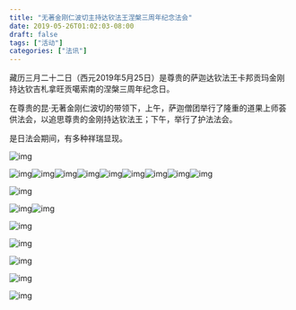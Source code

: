 ```yaml
---
title: "无著金刚仁波切主持达钦法王涅槃三周年纪念法会"
date: 2019-05-26T01:02:03-08:00
draft: false
tags: ["活动"]
categories: ["法讯"]
---
```




  藏历三月二十二日（西元2019年5月25日）是尊贵的萨迦达钦法王卡邦贡玛金刚持达钦吉札拿旺贡噶索南的涅槃三周年纪念日。

  在尊贵的昆·无著金刚仁波切的带领下，上午，萨迦僧团举行了隆重的道果上师荟供法会，以追思尊贵的金刚持达钦法王；下午，举行了护法法会。

  是日法会期间，有多种祥瑞显现。



![img](https://mmbiz.qpic.cn/mmbiz_jpg/jZ6aUbzt6IQgmowp0ALusLTiaKIiaTuibzm4gdsx4BbTGZDZeSmN9HvIu82icHmqia6kUjBQZ9LqiarLLaMuFt8Pr0wA/640?wx_fmt=jpeg&wxfrom=5&wx_lazy=1&wx_co=1)

![img](https://mmbiz.qpic.cn/mmbiz_jpg/jZ6aUbzt6IQgmowp0ALusLTiaKIiaTuibzm4nN9JSAzqj1ficHLyuzSPfflb8aY6h3jlI25uRYUXd7QbLg1PFctDzA/640?wx_fmt=jpeg&wxfrom=5&wx_lazy=1&wx_co=1)![img](https://mmbiz.qpic.cn/mmbiz_jpg/jZ6aUbzt6IQgmowp0ALusLTiaKIiaTuibzmeDTbLXDSrLOmm7t7mWr9dGEiaric9picR4c2f6zAb863VWdGMwk0Uq6ng/640?wx_fmt=jpeg&wxfrom=5&wx_lazy=1&wx_co=1)![img](https://mmbiz.qpic.cn/mmbiz_jpg/jZ6aUbzt6IQgmowp0ALusLTiaKIiaTuibzmN8RJzPLxzMb3ypYSJ4RvjmYgiaficibGTic3gficHqKC0OARic14HqQ5TjYQ/640?wx_fmt=jpeg&wxfrom=5&wx_lazy=1&wx_co=1)![img](https://mmbiz.qpic.cn/mmbiz_jpg/jZ6aUbzt6IQgmowp0ALusLTiaKIiaTuibzmWoDCVGRtc7Tlyic4NMTJ9takoEoqTU7Tz90hohfF7KZbibcxE9fX89HQ/640?wx_fmt=jpeg&wxfrom=5&wx_lazy=1&wx_co=1)![img](https://mmbiz.qpic.cn/mmbiz_jpg/jZ6aUbzt6IQgmowp0ALusLTiaKIiaTuibzmdPuk1CjDQstTuyPrTphUQicpU2MrwBIVRrECYmiaQv8icMe81GTPoTibGQ/640?wx_fmt=jpeg&wxfrom=5&wx_lazy=1&wx_co=1)![img](https://mmbiz.qpic.cn/mmbiz_jpg/jZ6aUbzt6IQgmowp0ALusLTiaKIiaTuibzmiblOlBpYYRic9AracAUwOg2wlCUIfQicxJAtskFFBpEBu7xh1BwXLB7jQ/640?wx_fmt=jpeg&wxfrom=5&wx_lazy=1&wx_co=1)![img](https://mmbiz.qpic.cn/mmbiz_jpg/jZ6aUbzt6IQgmowp0ALusLTiaKIiaTuibzmSZHict2vgibIgF5AY3nlG3L9YbJzMZKiawqAOcF4oicz5M9kUdHzuTib8FA/640?wx_fmt=jpeg&wxfrom=5&wx_lazy=1&wx_co=1)![img](https://mmbiz.qpic.cn/mmbiz_jpg/jZ6aUbzt6IQgmowp0ALusLTiaKIiaTuibzmpKQ2IKRmvUwaaeMpj8CXSeAOsWmtMibzunC0Y7MmcIHR67BHdoIaxxg/640?wx_fmt=jpeg&wxfrom=5&wx_lazy=1&wx_co=1)![img](https://mmbiz.qpic.cn/mmbiz_jpg/jZ6aUbzt6IQgmowp0ALusLTiaKIiaTuibzmsmVB2b9eOzO6qQGzutNhibepXonUjGBT8hCUicJ9hoyCO3IYdp0vicO5g/640?wx_fmt=jpeg&wxfrom=5&wx_lazy=1&wx_co=1)

![img](https://mmbiz.qpic.cn/mmbiz_jpg/jZ6aUbzt6IQgmowp0ALusLTiaKIiaTuibzmjHDjwYYeUibMaOJWGm5KVCgC1IGw3ZhZjuia1KYcTiaqn0cR1Dx3NyEYg/640?wx_fmt=jpeg&wxfrom=5&wx_lazy=1&wx_co=1)

![img](https://mmbiz.qpic.cn/mmbiz_jpg/jZ6aUbzt6IQgmowp0ALusLTiaKIiaTuibzmqmxxkYQAPzhcuLsg6kjoqOk8AGHAPZ4aictuu8SQcaHW8yL5LEDCJag/640?wx_fmt=jpeg&wxfrom=5&wx_lazy=1&wx_co=1)![img](https://mmbiz.qpic.cn/mmbiz_jpg/jZ6aUbzt6IQgmowp0ALusLTiaKIiaTuibzmI7AcMM5Rqicla06IG4ccwH1yQZItEJsibQJ8riaqd9NBbp6WxAtGo7ehA/640?wx_fmt=jpeg&wxfrom=5&wx_lazy=1&wx_co=1)

![img](https://mmbiz.qpic.cn/mmbiz_jpg/jZ6aUbzt6IQgmowp0ALusLTiaKIiaTuibzmyAiaT4ypq9bx86TSAjrJj21cpwPXy62UAxzMnq3RMLnIpNiaib5TcSibMA/640?wx_fmt=jpeg&wxfrom=5&wx_lazy=1&wx_co=1)

![img](https://mmbiz.qpic.cn/mmbiz_jpg/jZ6aUbzt6IQgmowp0ALusLTiaKIiaTuibzmgYSxnGx4QOetFico5rw9nbuRySUagU41mLz6YQDmVmhKic5TWc37jrfw/640?wx_fmt=jpeg&wxfrom=5&wx_lazy=1&wx_co=1)

![img](https://mmbiz.qpic.cn/mmbiz_jpg/jZ6aUbzt6IQgmowp0ALusLTiaKIiaTuibzmibjI1p24J2pBlr2phJOumLFjyy1wyDLtbK5zMsttcBMBG65B72KddYA/640?wx_fmt=jpeg&wxfrom=5&wx_lazy=1&wx_co=1)

![img](https://mmbiz.qpic.cn/mmbiz_jpg/jZ6aUbzt6IQgmowp0ALusLTiaKIiaTuibzmBJNGDfTIxOCgJhl5OPZ8TticClzXlPzPVyOLicZFSE6aELrb1ZVrWILA/640?wx_fmt=jpeg&wxfrom=5&wx_lazy=1&wx_co=1)

![img](https://mmbiz.qpic.cn/mmbiz_jpg/jZ6aUbzt6IQgmowp0ALusLTiaKIiaTuibzmYJ0yIauh4c1qITBSby09dclpP9R0ws7GWPGwllRcQPdSf5icq8tKMsg/640?wx_fmt=jpeg&wxfrom=5&wx_lazy=1&wx_co=1)







